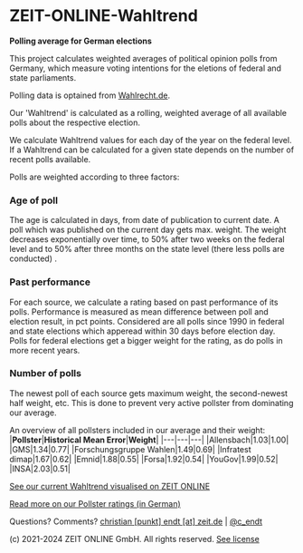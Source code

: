 # ZEIT-ONLINE-Wahltrend

**Polling average for German elections**

This project calculates weighted averages of political opinion polls from Germany, which measure voting intentions for the eletions of federal and state parliaments.

Polling data is optained from [Wahlrecht.de](https://www.wahlrecht.de/umfragen/index.htm).

Our 'Wahltrend' is calculated as a rolling, weighted average of all available polls about the respective election.

We calculate Wahltrend values for each day of the year on the federal level. If a Wahltrend can be calculated for a given state depends on the number of recent polls available.

 Polls are weighted according to three factors:

### Age of poll
The age is calculated in days, from date of publication to current date.
A poll which was published on the current day gets max. weight. The weight decreases exponentially over time, to 50% after two weeks on the federal level and to 50% after three months on the state level (there less polls are conducted) .

### Past performance
For each source, we calculate a rating based on past performance of its polls. Performance is measured as mean difference between poll and election result, in pct points. Considered are all polls since 1990 in federal and state elections which apperead within 30 days before election day. Polls for federal elections get a bigger weight for the rating, as do polls in more recent years.

### Number of polls
The newest poll of each source gets maximum weight, the second-newest half weight, etc. This is done to prevent very active pollster from dominating our average.

An overview of all pollsters included in our average and their weight:
|**Pollster**|**Historical Mean Error**|**Weight**|
|---|---|---|
|Allensbach|1.03|1.00|
|GMS|1.34|0.77|
|Forschungsgruppe Wahlen|1.49|0.69|
|Infratest dimap|1.67|0.62|
|Emnid|1.88|0.55|
|Forsa|1.92|0.54|
|YouGov|1.99|0.52|
|INSA|2.03|0.51|

[See our current Wahltrend visualised on ZEIT ONLINE](https://www.zeit.de/politik/deutschland/wahlumfragen-landtagswahlen-bundestagswahl-spd-cdu-gruene-fdp-afd)

[Read more on our Pollster ratings (in German)](https://www.zeit.de/politik/deutschland/2021-06/wahlumfragen-sachsen-anhalt-landtagswahl-wahlverhalten-waehler)

Questions? Comments? [christian [punkt] endt [at] zeit.de](mailto:christian.endt@zeit.de) | [@c_endt](https://twitter.com/c_endt)

(c) 2021-2024 ZEIT ONLINE GmbH. All rights reserved. [See license](LICENSE.md)